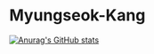 # Myungseok-Kang 
[![Anurag's GitHub stats](https://github-readme-stats.vercel.app/api?username=anuraghazra)](https://github.com/dooly6276/github-readme-stats)

